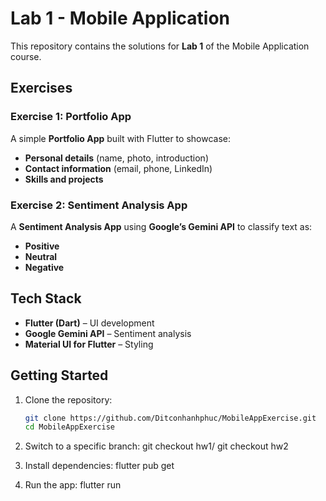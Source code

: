 # Lab 1 - Mobile Application  

This repository contains the solutions for **Lab 1** of the Mobile Application course.  

## Exercises  

### Exercise 1: Portfolio App  
A simple **Portfolio App** built with Flutter to showcase:  
- **Personal details** (name, photo, introduction)  
- **Contact information** (email, phone, LinkedIn)  
- **Skills and projects**  

### Exercise 2: Sentiment Analysis App  
A **Sentiment Analysis App** using **Google’s Gemini API** to classify text as:  
- **Positive**  
- **Neutral**  
- **Negative**  

## Tech Stack  
- **Flutter (Dart)** – UI development  
- **Google Gemini API** – Sentiment analysis  
- **Material UI for Flutter** – Styling  

## Getting Started  
1. Clone the repository:  
   ```bash
   git clone https://github.com/Ditconhanhphuc/MobileAppExercise.git
   cd MobileAppExercise

2. Switch to a specific branch: git checkout hw1/ git checkout hw2

3. Install dependencies: flutter pub get

4. Run the app: flutter run
